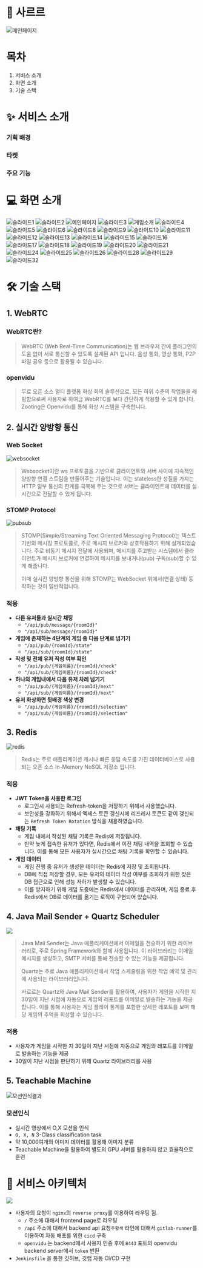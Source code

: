 # 🧊 사르르


![메인페이지](https://github.com/user-attachments/assets/db6ec033-055f-4520-9414-09c8921afdbf)


# 목차
1. 서비스 소개
2. 화면 소개
3. 기술 스택

# ✨ 서비스 소개
### 기획 배경
### 타켓
### 주요 기능


# 💻 화면 소개
![슬라이드1](https://github.com/user-attachments/assets/c96bc0e0-7cc8-42b7-83fa-5aea529b1ca3)
![슬라이드2](https://github.com/user-attachments/assets/0865c3a4-be6a-45b5-a3e1-ff04cac9735c)
![메인페이지](https://github.com/user-attachments/assets/2688f44c-06f5-48a3-9e17-114dbe625071)
![슬라이드3](https://github.com/user-attachments/assets/8ec47129-28f9-46a3-97e0-f976953469dd)
![게임소개](https://github.com/user-attachments/assets/8548df2e-d8d2-4977-b0b9-58c11da62f99)
![슬라이드4](https://github.com/user-attachments/assets/7c29a6b6-eb40-4a51-bae9-40a1d74039ae)
![슬라이드5](https://github.com/user-attachments/assets/17a54549-45f9-4147-aaf8-361ad5898f45)
![슬라이드6](https://github.com/user-attachments/assets/990b450a-9351-404d-b6d9-f4aa8d357e6e)
![슬라이드8](https://github.com/user-attachments/assets/23e1f15c-99d5-4c24-98ca-32514c20b132)
![슬라이드9](https://github.com/user-attachments/assets/84308a1f-cfd2-4565-acae-3b857d7d6d6c)
![슬라이드10](https://github.com/user-attachments/assets/49f06fe4-1efb-44d2-b38c-e967882c4532)
![슬라이드11](https://github.com/user-attachments/assets/8ad4f9cf-2f38-4385-8b05-e41b6b672dbe)
![슬라이드12](https://github.com/user-attachments/assets/0dbebe8b-06af-427e-9992-f9488f90aac4)
![슬라이드13](https://github.com/user-attachments/assets/75f1a73f-8824-4bf2-8963-93d98a07a49c)
![슬라이드14](https://github.com/user-attachments/assets/b3c57148-6650-45c7-a69d-96e807144ba2)
![슬라이드15](https://github.com/user-attachments/assets/30c5d6ca-c611-44d8-a822-be9ffa66b580)
![슬라이드16](https://github.com/user-attachments/assets/8584c14c-8eb1-4f78-9c33-4d48888be42c)
![슬라이드17](https://github.com/user-attachments/assets/db8b31f2-a15d-4a1e-a1eb-4aa10a56886b)
![슬라이드18](https://github.com/user-attachments/assets/adb56a43-8b1b-43f7-ba71-d43b9aa2ef55)
![슬라이드19](https://github.com/user-attachments/assets/ace187da-4299-4dc2-9d79-c500ab216b3d)
![슬라이드20](https://github.com/user-attachments/assets/6bd82e1b-c339-4cc3-bc34-cdda71b5a529)
![슬라이드21](https://github.com/user-attachments/assets/97111238-999d-4eeb-ab7e-7b0070570209)
![슬라이드24](https://github.com/user-attachments/assets/77ee52f8-cdc7-41c7-b9fe-795abd577aff)
![슬라이드25](https://github.com/user-attachments/assets/4db94483-053d-45ee-9a0c-46c75061ef77)
![슬라이드26](https://github.com/user-attachments/assets/c5e16305-9efc-4195-b3f7-13d49bc9ed12)
![슬라이드28](https://github.com/user-attachments/assets/7dd32c32-f1bb-4c2e-aeac-1516349a43e7)
![슬라이드29](https://github.com/user-attachments/assets/822148ae-b095-4573-a748-578f6101125f)
![슬라이드32](https://github.com/user-attachments/assets/59cb0541-4c36-4e9e-827e-ac3de469c796)


# 🛠 기술 스택
## 1. WebRTC

### WebRTC란?
> WebRTC (Web Real-Time Communication)는 웹 브라우저 간에 플러그인의 도움 없이 서로 통신할 수 있도록 설계된 API 입니다. 음성 통화, 영상 통화, P2P 파일 공유 등으로 활용될 수 있습니다.

### openvidu
> 무료 오픈 소스 멀티 플랫폼 화상 회의 솔루션으로, 모든 하위 수준의 작업들을 래핑함으로써 사용자로 하여금 WebRTC를 보다 간단하게 적용할 수 있게 합니다. Zooting은 Openvidu를 통해 화상 시스템을 구축합니다.

## 2. 실시간 양방향 통신

### Web Socket
![websocket](https://github.com/user-attachments/assets/4c19a8a1-ca58-47b9-844b-740d10c70aac)
> Websocket이란 ws 프로토콜을 기반으로 클라이언트와 서버 사이에 지속적인 양방향 연결 스트림을 만들어주는 기술입니다. 이는 stateless한 성질을 가지는 HTTP 일부 통신의 한계를 극복해 주는 것으로 서버는 클라이언트에 데이터를 실시간으로 전달할 수 있게 됩니다.

### STOMP Protocol
![pubsub](https://github.com/user-attachments/assets/53511229-bcb0-4804-b859-ffc9d994cc6a)
 > STOMP(Simple/Streaming Text Oriented Messaging Protocol)는 텍스트 기반의 메시징 프로토콜로, 주로 메시지 브로커와 상호작용하기 위해 설계되었습니다. 주로 비동기 메시지 전달에 사용되며, 메시지를 주고받는 시스템에서 클라이언트가 메시지 브로커에 연결하여 메시지를 보내거나(pub) 구독(sub)할 수 있게 해줍니다.
 > 
 > 이때 실시간 양방향 통신을 위해 STOMP는 WebSocket 위에서(연결 상태) 동작하는 것이 일반적입니다. 
 
### 적용

- **다른 유저들과 실시간 채팅**
  - `"/api/pub/message/{roomId}"`
  - `"/api/sub/message/{roomId}"`
- **게임에 존재하는 4단계의 게임 중 다음 단계로 넘기기**
  - `"/api/pub/{roomId}/state"`
  - `"/api/sub/{roomId}/state"`
- **작성 및 전체 유저 작성 여부 확인**
  - `"/api/pub/{게임이름}/{roomId}/check"`
  - `"/api/sub/{게임이름}/{roomId}/check"`
- **하나의 게임내에서 다음 유저 차례 넘기기**
  - `"/api/pub/{게임이름}/{roomId}/next"`
  - `"/api/sub/{게임이름}/{roomId}/next"`
- **유저 화상화면 뒷배경 색상 변경**
  - `"/api/pub/{게임이름}/{roomId}/selection"`
  - `"/api/sub/{게임이름}/{roomId}/selection"`

## 3. Redis
![redis](https://github.com/user-attachments/assets/c4ff132f-7092-4581-b6fc-e2f5bcbfa636)
> Redis는 주로 애플리케이션 캐시나 빠른 응답 속도를 가진 데이터베이스로 사용되는 오픈 소스 In-Memory NoSQL 저장소 입니다.

### 적용
- **JWT Token을 사용한 로그인**
  - 로그인시 사용되는 Refresh-token을 저장하기 위해서 사용했습니다. 
  - 보안성을 강화하기 위해서 엑세스 토큰 갱신시에 리프레시 토큰도 같이 갱신되는 `Refresh Token Rotation` 방식을 채용하였습니다.
- **채팅 기록**
  - 게임 내에서 작성된 채팅 기록은 Redis에 저장됩니다. 
  - 만약 늦게 접속한 유저가 있다면, Redis에서 이전 채팅 내역을 조회할 수 있습니다. 이를 통해 모든 사용자가 실시간으로 채팅 기록을 확인할 수 있습니다.
- **게임 데이터**
  - 게임 진행 중 유저가 생성한 데이터는 Redis에 저장 및 조회됩니다. 
  - DB에 직접 저장할 경우, 모든 유저의 데이터 작성 여부를 조회하기 위한 잦은 DB 접근으로 인해 성능 저하가 발생할 수 있습니다. 
  - 이를 방지하기 위해 게임 도중에는 Redis에서 데이터를 관리하며, 게임 종료 후 Redis에서 DB로 데이터를 옮기는 로직이 구현되어 있습니다.

## 4. Java Mail Sender + Quartz Scheduler

![](https://i.imgur.com/ym2yMhq.png)

> Java Mail Sender는 Java 애플리케이션에서 이메일을 전송하기 위한 라이브러리로, 주로 Spring Framework와 함께 사용됩니다. 이 라이브러리는 이메일 메시지를 생성하고, SMTP 서버를 통해 전송할 수 있는 기능을 제공합니다.
>
> Quartz는 주로 Java 애플리케이션에서 작업 스케줄링을 위한 작업 예약 및 관리에 사용되는 라이브러리입니다.
>
> 사르르는 Quartz와 Java Mail Sender를 활용하여, 사용자가 게임을 시작한 지 30일이 지난 시점에 자동으로 게임의 레포트를 이메일로 발송하는 기능을 제공합니다. 이를 통해 사용자는 게임 플레이 통계를 포함한 상세한 레포트를 보며 해당 게임의 추억을 회상할 수 있습니다.

### 적용

- 사용자가 게임을 시작한 지 30일이 지난 시점에 자동으로 게임의 레포트를 이메일로 발송하는 기능을 제공
- 30일이 지난 시점을 판단하기 위해 Quartz 라이브러리를 사용

## 5. Teachable Machine
![모션인식결과](https://github.com/user-attachments/assets/cde27727-1f32-4b86-9398-7972800e05ed)

### 모션인식
- 실시간 영상에서 O,X 모션을 인식
- `O, X, N` 3-Class classification task
- 약 10,000여개의 이미지 데이터를 활용해 이미지 분류
- Teachable Machine을 활용하여 별도의 GPU 서버를 활용하지 않고 효율적으로 훈련

# 🐴 서비스 아키텍처

![](https://i.imgur.com/yinPQjZ.png)


- 사용자의 요청이 `nginx`의 `reverse proxy`를 이용하여 라우팅 됨.
  - `/` 주소에 대해서 frontend page로 라우팅
  - `/api` 주소에 대해서 backend api 요청`주황색` 라인에 대해서 `gitlab-runner`를 이용하여 자동 배포를 위한 `cicd` 구축
  - `openvidu` 는 backend에서 사용자 인증 후에 `8443` 포트의 openvidu backend server에서 `token` 반환
- `Jenkinsfile` 을 통한 깃허브, 깃랩 자동 CI/CD 구현
